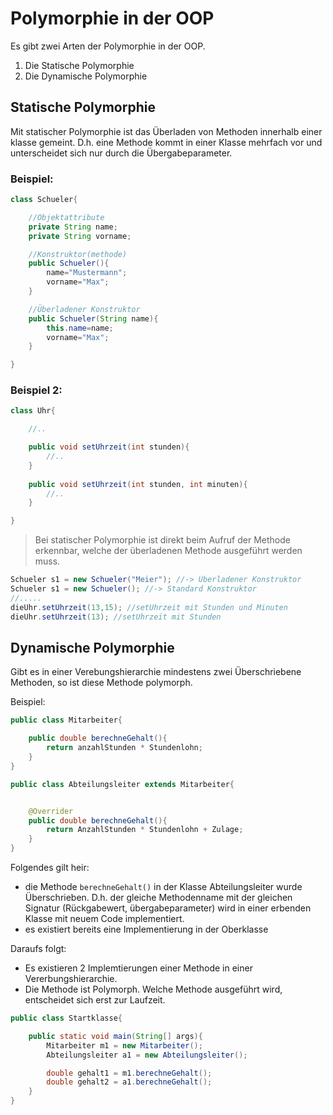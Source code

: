 # Polymorphie in der OOP

Es gibt zwei Arten der Polymorphie in der OOP.
1. Die Statische Polymorphie
2. Die Dynamische Polymorphie

## Statische Polymorphie
Mit statischer Polymorphie ist das Überladen von Methoden innerhalb einer klasse gemeint. D.h. eine Methode kommt in einer Klasse mehrfach vor und unterscheidet sich nur durch die Übergabeparameter.

### Beispiel:
````java
class Schueler{

    //Objektattribute
    private String name;
    private String vorname;

    //Konstruktor(methode)
    public Schueler(){
        name="Mustermann";
        vorname="Max";
    }

    //Überladener Konstruktor
    public Schueler(String name){
        this.name=name;
        vorname="Max";
    }

}
````

### Beispiel 2:

````java
class Uhr{

    //..

    public void setUhrzeit(int stunden){
        //..
    }
    
    public void setUhrzeit(int stunden, int minuten){
        //..
    }

}
````

>Bei statischer Polymorphie ist direkt beim Aufruf der Methode erkennbar, welche der überladenen Methode ausgeführt werden muss.

````java
Schueler s1 = new Schueler("Meier"); //-> Überladener Konstruktor
Schueler s1 = new Schueler(); //-> Standard Konstruktor
//.....
dieUhr.setUhrzeit(13,15); //setUhrzeit mit Stunden und Minuten
dieUhr.setUhrzeit(13); //setUhrzeit mit Stunden
````

## Dynamische Polymorphie
Gibt es in einer Verebungshierarchie mindestens zwei Überschriebene Methoden, so ist diese Methode polymorph.


Beispiel:
````java
public class Mitarbeiter{

    public double berechneGehalt(){
        return anzahlStunden * Stundenlohn;
    }
}

public class Abteilungsleiter extends Mitarbeiter{


    @Overrider
    public double berechneGehalt(){
        return AnzahlStunden * Stundenlohn + Zulage;
    }
}
````

Folgendes gilt heir:
- die Methode `berechneGehalt()` in der Klasse Abteilungsleiter wurde Überschrieben. D.h. der gleiche Methodenname mit der gleichen Signatur (Rückgabewert, übergabeparameter) wird in einer erbenden Klasse mit neuem Code implementiert.
- es existiert bereits eine Implementierung in der Oberklasse

Daraufs folgt:
- Es existieren 2 Implemtierungen einer Methode in einer Vererbungshierarchie.
- Die Methode ist Polymorph. Welche Methode ausgeführt wird, entscheidet sich erst zur Laufzeit.

````java
public class Startklasse{

    public static void main(String[] args){
        Mitarbeiter m1 = new Mitarbeiter();
        Abteilungsleiter a1 = new Abteilungsleiter();

        double gehalt1 = m1.berechneGehalt();
        double gehalt2 = a1.berechneGehalt();
    }
}

````